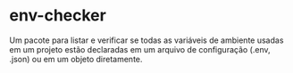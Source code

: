 # env-checker
Um pacote para listar e verificar se todas as variáveis de ambiente usadas em um projeto estão declaradas em um arquivo de configuração (.env, .json) ou em um objeto diretamente.
